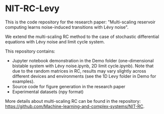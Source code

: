 # NIT-RC-Levy

This is the code repository for the research paper: "Multi-scaling reservoir computing learns noise-induced transitions with
Lévy noise".

We extend the multi-scaling RC method to the case of stochastic differential equations with Lévy noise and limit cycle system.

This repository contains:
- Jupyter notebook demonstration in the Demo folder (one-dimensional bistable system with Lévy noise.ipynb, 2D limit cycle.ipynb). Note that due to the random matrices in RC, results may vary slightly across different devices and environments (see the 1D Levy folder in Demo for examples).
- Source code for figure generation in the research paper
- Experimental datasets (npy format)

More details about multi-scaling RC can be found in the repository: https://github.com/Machine-learning-and-complex-systems/NIT-RC.